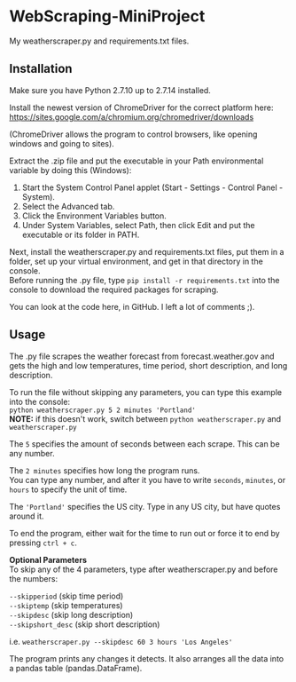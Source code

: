 # WebScraping-MiniProject
My weatherscraper.py and requirements.txt files.

## Installation

Make sure you have Python 2.7.10 up to 2.7.14 installed.

Install the newest version of ChromeDriver for the correct platform here: https://sites.google.com/a/chromium.org/chromedriver/downloads

(ChromeDriver allows the program to control browsers, like opening windows and going to sites).

Extract the .zip file and put the executable in your Path environmental variable by doing this (Windows):

1. Start the System Control Panel applet (Start - Settings - Control Panel - System).  
2. Select the Advanced tab.  
3. Click the Environment Variables button.  
4. Under System Variables, select Path, then click Edit and put the executable or its folder in PATH.  

Next, install the weatherscraper.py and requirements.txt files, put them in a folder, set up your virtual environment, and get in that directory in the console.  
Before running the .py file, type `pip install -r requirements.txt` into the console to download the required packages for scraping.

You can look at the code here, in GitHub. I left a lot of comments ;).


## Usage
The .py file scrapes the weather forecast from forecast.weather.gov and gets the high and low temperatures, time period, short description, and long description.

To run the file without skipping any parameters, you can type this example into the console:  
`python weatherscraper.py 5 2 minutes 'Portland'`  
<b>NOTE:</b> if this doesn't work, switch between `python weatherscraper.py` and `weatherscraper.py`

The `5` specifies the amount of seconds between each scrape. This can be any number.

The `2 minutes` specifies how long the program runs.  
You can type any number, and after it you have to write `seconds`,       `minutes`, or `hours` to specify the unit of time.

The `'Portland'` specifies the US city. Type in any US city, but have quotes around it.

To end the program, either wait for the time to run out or force it to end by pressing `ctrl + c`.

<b>Optional Parameters</b>  
To skip any of the 4 parameters, type after weatherscraper.py and before the numbers:

`--skipperiod` (skip time period)  
`--skiptemp` (skip temperatures)  
`--skipdesc` (skip long description)  
`--skipshort_desc` (skip short description)

i.e. `weatherscraper.py --skipdesc 60 3 hours 'Los Angeles'`

The program prints any changes it detects. It also arranges all the data into a pandas table (pandas.DataFrame).
